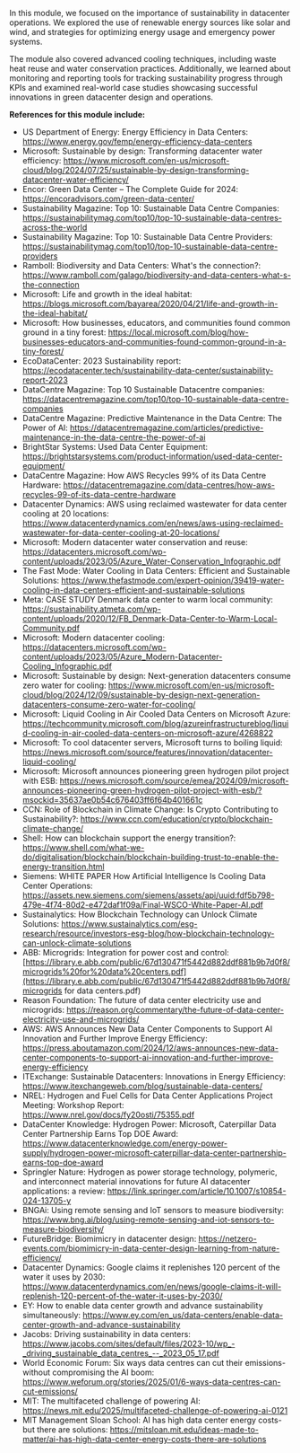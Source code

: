 In this module, we focused on the importance of sustainability in datacenter operations. We explored the use of renewable energy sources like solar and wind, and strategies for optimizing energy usage and emergency power systems. 

The module also covered advanced cooling techniques, including waste heat reuse and water conservation practices. Additionally, we learned about monitoring and reporting tools for tracking sustainability progress through KPIs and examined real-world case studies showcasing successful innovations in green datacenter design and operations.

**References for this module include:**

- US Department of Energy: Energy Efficiency in Data Centers: https://www.energy.gov/femp/energy-efficiency-data-centers 
- Microsoft: Sustainable by design: Transforming datacenter water efficiency: https://www.microsoft.com/en-us/microsoft-cloud/blog/2024/07/25/sustainable-by-design-transforming-datacenter-water-efficiency/ 
- Encor: Green Data Center – The Complete Guide for 2024: https://encoradvisors.com/green-data-center/ 
- Sustainability Magazine: Top 10: Sustainable Data Centre Companies: https://sustainabilitymag.com/top10/top-10-sustainable-data-centres-across-the-world 
- Sustainability Magazine: Top 10: Sustainable Data Centre Providers: https://sustainabilitymag.com/top10/top-10-sustainable-data-centre-providers 
- Ramboll: Biodiversity and Data Centers: What's the connection?: https://www.ramboll.com/galago/biodiversity-and-data-centers-what-s-the-connection 
- Microsoft: Life and growth in the ideal habitat: https://blogs.microsoft.com/bayarea/2020/04/21/life-and-growth-in-the-ideal-habitat/ 
- Microsoft: How businesses, educators, and communities found common ground in a tiny forest: https://local.microsoft.com/blog/how-businesses-educators-and-communities-found-common-ground-in-a-tiny-forest/ 
- EcoDataCenter: 2023 Sustainability report: https://ecodatacenter.tech/sustainability-data-center/sustainability-report-2023 
- DataCentre Magazine: Top 10 Sustainable Datacentre companies: https://datacentremagazine.com/top10/top-10-sustainable-data-centre-companies 
- DataCentre Magazine: Predictive Maintenance in the Data Centre: The Power of AI: https://datacentremagazine.com/articles/predictive-maintenance-in-the-data-centre-the-power-of-ai 
- BrightStar Systems: Used Data Center Equipment: https://brightstarsystems.com/product-information/used-data-center-equipment/ 
- DataCentre Magazine: How AWS Recycles 99% of its Data Centre Hardware: https://datacentremagazine.com/data-centres/how-aws-recycles-99-of-its-data-centre-hardware
- Datacenter Dynamics: AWS using reclaimed wastewater for data center cooling at 20 locations: https://www.datacenterdynamics.com/en/news/aws-using-reclaimed-wastewater-for-data-center-cooling-at-20-locations/ 
- Microsoft: Modern datacenter water conservation and reuse: https://datacenters.microsoft.com/wp-content/uploads/2023/05/Azure_Water-Conservation_Infographic.pdf 
- The Fast Mode: Water Cooling in Data Centers: Efficient and Sustainable Solutions: https://www.thefastmode.com/expert-opinion/39419-water-cooling-in-data-centers-efficient-and-sustainable-solutions 
- Meta: CASE STUDY Denmark data center to warm local community: https://sustainability.atmeta.com/wp-content/uploads/2020/12/FB_Denmark-Data-Center-to-Warm-Local-Community.pdf 
- Microsoft: Modern datacenter cooling: https://datacenters.microsoft.com/wp-content/uploads/2023/05/Azure_Modern-Datacenter-Cooling_Infographic.pdf 
- Microsoft: Sustainable by design: Next-generation datacenters consume zero water for cooling: https://www.microsoft.com/en-us/microsoft-cloud/blog/2024/12/09/sustainable-by-design-next-generation-datacenters-consume-zero-water-for-cooling/ 
- Microsoft: Liquid Cooling in Air Cooled Data Centers on Microsoft Azure: https://techcommunity.microsoft.com/blog/azureinfrastructureblog/liquid-cooling-in-air-cooled-data-centers-on-microsoft-azure/4268822 
- Microsoft: To cool datacenter servers, Microsoft turns to boiling liquid: https://news.microsoft.com/source/features/innovation/datacenter-liquid-cooling/ 
- Microsoft: Microsoft announces pioneering green hydrogen pilot project with ESB: https://news.microsoft.com/source/emea/2024/09/microsoft-announces-pioneering-green-hydrogen-pilot-project-with-esb/?msockid=35637ae0b54c676403ff6f64b401661c 
- CCN: Role of Blockchain in Climate Change: Is Crypto Contributing to Sustainability?: https://www.ccn.com/education/crypto/blockchain-climate-change/ 
- Shell: How can blockchain support the energy transition?: https://www.shell.com/what-we-do/digitalisation/blockchain/blockchain-building-trust-to-enable-the-energy-transition.html 
- Siemens: WHITE PAPER How Artificial Intelligence Is Cooling Data Center Operations: https://assets.new.siemens.com/siemens/assets/api/uuid:fdf5b798-479e-4f74-80d2-e472daf1f09a/Final-WSCO-White-Paper-AI.pdf 
- Sustainalytics: How Blockchain Technology can Unlock Climate Solutions: https://www.sustainalytics.com/esg-research/resource/investors-esg-blog/how-blockchain-technology-can-unlock-climate-solutions 
- ABB: Microgrids: Integration for power cost and control: [https://library.e.abb.com/public/67d130471f5442d882ddf881b9b7d0f8/microgrids%20for%20data%20centers.pdf](https://library.e.abb.com/public/67d130471f5442d882ddf881b9b7d0f8/microgrids for data centers.pdf) 
- Reason Foundation: The future of data center electricity use and microgrids: https://reason.org/commentary/the-future-of-data-center-electricity-use-and-microgrids/ 
- AWS: AWS Announces New Data Center Components to Support AI Innovation and Further Improve Energy Efficiency: https://press.aboutamazon.com/2024/12/aws-announces-new-data-center-components-to-support-ai-innovation-and-further-improve-energy-efficiency 
- ITExchange: Sustainable Datacenters: Innovations in Energy Efficiency: https://www.itexchangeweb.com/blog/sustainable-data-centers/ 
- NREL: Hydrogen and Fuel Cells for Data Center Applications Project Meeting: Workshop Report: https://www.nrel.gov/docs/fy20osti/75355.pdf 
- DataCenter Knowledge: Hydrogen Power: Microsoft, Caterpillar Data Center Partnership Earns Top DOE Award: https://www.datacenterknowledge.com/energy-power-supply/hydrogen-power-microsoft-caterpillar-data-center-partnership-earns-top-doe-award 
- Springler Nature: Hydrogen as power storage technology, polymeric, and interconnect material innovations for future AI datacenter applications: a review: https://link.springer.com/article/10.1007/s10854-024-13705-y 
- BNGAi: Using remote sensing and IoT sensors to measure biodiversity: https://www.bng.ai/blog/using-remote-sensing-and-iot-sensors-to-measure-biodiversity/ 
- FutureBridge: Biomimicry in datacenter design: https://netzero-events.com/biomimicry-in-data-center-design-learning-from-nature-efficiency/ 
- Datacenter Dynamics: Google claims it replenishes 120 percent of the water it uses by 2030: https://www.datacenterdynamics.com/en/news/google-claims-it-will-replenish-120-percent-of-the-water-it-uses-by-2030/ 
- EY: How to enable data center growth and advance sustainability simultaneously: https://www.ey.com/en_us/data-centers/enable-data-center-growth-and-advance-sustainability
- Jacobs: Driving sustainability in data centers: https://www.jacobs.com/sites/default/files/2023-10/wp_-_driving_sustainable_data_centres_--_2023_05_17.pdf 
- World Economic Forum: Six ways data centres can cut their emissions-without compromising the AI boom: https://www.weforum.org/stories/2025/01/6-ways-data-centres-can-cut-emissions/ 
- MIT: The multifaceted challenge of powering AI: https://news.mit.edu/2025/multifaceted-challenge-of-powering-ai-0121 
- MIT Management Sloan School: AI has high data center energy costs-but there are solutions: https://mitsloan.mit.edu/ideas-made-to-matter/ai-has-high-data-center-energy-costs-there-are-solutions 